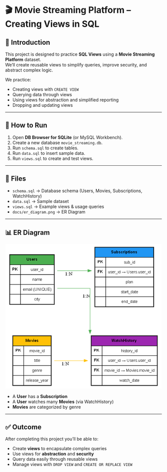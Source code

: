 # 🎬 Movie Streaming Platform – Creating Views in SQL

## 📌 Introduction
This project is designed to practice **SQL Views** using a **Movie Streaming Platform** dataset.  
We’ll create reusable views to simplify queries, improve security, and abstract complex logic.

We practice:
- Creating views with `CREATE VIEW`
- Querying data through views
- Using views for abstraction and simplified reporting
- Dropping and updating views

---

## 🚀 How to Run
1. Open **DB Browser for SQLite** (or MySQL Workbench).
2. Create a new database `movie_streaming.db`.
3. Run `schema.sql` to create tables.
4. Run `data.sql` to insert sample data.
5. Run `views.sql` to create and test views.

---

## 📂 Files
- `schema.sql` → Database schema (Users, Movies, Subscriptions, WatchHistory)  
- `data.sql` → Sample dataset  
- `views.sql` → Example views & usage queries  
- `docs/er_diagram.png` → ER Diagram  

---

## 📊 ER Diagram
![ER Diagram](docs/er_diagram.png)

- A **User** has a **Subscription**  
- A **User** watches many **Movies** (via WatchHistory)  
- **Movies** are categorized by genre  

---

## ✅ Outcome
After completing this project you’ll be able to:
- Create **views** to encapsulate complex queries
- Use views for **abstraction** and **security**
- Query data easily through reusable views
- Manage views with `DROP VIEW` and `CREATE OR REPLACE VIEW`
